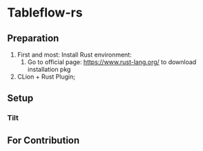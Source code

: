 # Tableflow-rs

## Preparation
1. First and most: Install Rust environment:
   1. Go to official page: https://www.rust-lang.org/ to download installation pkg
2. CLion + Rust Plugin;

## Setup
### Tilt


## For Contribution 
